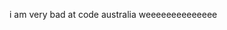 i am very bad at code
australia
weeeeeeeeeeeeee
<!---
frozencatnew/frozencatnew is a ✨ special ✨ repository because its `README.md` (this file) appears on your GitHub profile.
You can click the Preview link to take a look at your changes.
--->
